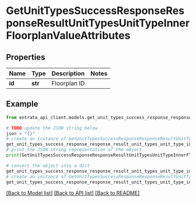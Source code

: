 # GetUnitTypesSuccessResponseResponseResultUnitTypesUnitTypeInnerFloorplanValueAttributes


## Properties

Name | Type | Description | Notes
------------ | ------------- | ------------- | -------------
**id** | **str** | Floorplan ID | 

## Example

```python
from entrata_api_client.models.get_unit_types_success_response_response_result_unit_types_unit_type_inner_floorplan_value_attributes import GetUnitTypesSuccessResponseResponseResultUnitTypesUnitTypeInnerFloorplanValueAttributes

# TODO update the JSON string below
json = "{}"
# create an instance of GetUnitTypesSuccessResponseResponseResultUnitTypesUnitTypeInnerFloorplanValueAttributes from a JSON string
get_unit_types_success_response_response_result_unit_types_unit_type_inner_floorplan_value_attributes_instance = GetUnitTypesSuccessResponseResponseResultUnitTypesUnitTypeInnerFloorplanValueAttributes.from_json(json)
# print the JSON string representation of the object
print(GetUnitTypesSuccessResponseResponseResultUnitTypesUnitTypeInnerFloorplanValueAttributes.to_json())

# convert the object into a dict
get_unit_types_success_response_response_result_unit_types_unit_type_inner_floorplan_value_attributes_dict = get_unit_types_success_response_response_result_unit_types_unit_type_inner_floorplan_value_attributes_instance.to_dict()
# create an instance of GetUnitTypesSuccessResponseResponseResultUnitTypesUnitTypeInnerFloorplanValueAttributes from a dict
get_unit_types_success_response_response_result_unit_types_unit_type_inner_floorplan_value_attributes_from_dict = GetUnitTypesSuccessResponseResponseResultUnitTypesUnitTypeInnerFloorplanValueAttributes.from_dict(get_unit_types_success_response_response_result_unit_types_unit_type_inner_floorplan_value_attributes_dict)
```
[[Back to Model list]](../README.md#documentation-for-models) [[Back to API list]](../README.md#documentation-for-api-endpoints) [[Back to README]](../README.md)


